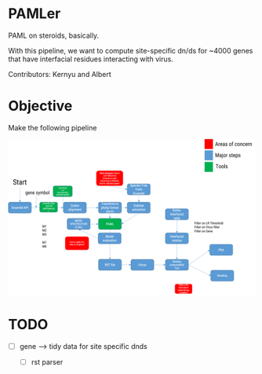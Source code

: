 # PAMLer

PAML on steroids, basically. 

With this pipeline, we want to compute site-specific dn/ds for ~4000 genes that have interfacial residues interacting with virus. 

Contributors: Kernyu and Albert

# Objective

Make the following pipeline

![](assets/pipeline-20170725.png)

# TODO

* [ ] gene --> tidy data for site specific dnds 
    * [ ] rst parser




